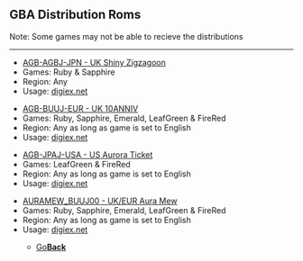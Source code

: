## GBA Distribution Roms
Note: Some games may not be able to recieve the distributions

---------------------------------------
<ul>
            <li><a href="AGB-AGBJ-JPN - UK Shiny Zigzagoon.gba">AGB-AGBJ-JPN - UK Shiny Zigzagoon</a></li>
            <li>Games: Ruby & Sapphire</li>
            <li>Region: Any</li>
            <li>Usage: <a href="https://web.archive.org/web/https://digiex.net/threads/pokemon-gba-uk-berry-glitch-fix-shiny-zigzagoon-distribution-gba-rom-download-uk-eur.15077/">digiex.net</a></li>
</ul>
<ul>
            <li><a href="AGB-BUUJ-EUR - UK 10ANNIV.gba">AGB-BUUJ-EUR - UK 10ANNIV</a></li>
            <li>Games: Ruby, Sapphire, Emerald, LeafGreen & FireRed</li>
            <li>Region: Any as long as game is set to English</li>
            <li>Usage: <a href="https://web.archive.org/web/https://digiex.net/threads/pokemon-10anniv-distribution-cartridge-gba-rom-download-uk-eur.14897/">digiex.net</a></li>
</ul>
<ul>
            <li><a href="AGB-JPAJ-USA - US Aurora Ticket.gba">AGB-JPAJ-USA - US Aurora Ticket</a></li>
            <li>Games: LeafGreen & FireRed</li>
            <li>Region: Any as long as game is set to English</li>
            <li>Usage: <a href="https://web.archive.org/web/https://digiex.net/threads/pokemon-aurora-ticket-distribution-usa-gba-cartridge-rom-download-usa.14901/">digiex.net</a></li>
</ul>
<ul>
            <li><a href="AURAMEW_BUUJ00.gba">AURAMEW_BUUJ00 - UK/EUR Aura Mew</a></li>
            <li>Games: Ruby, Sapphire, Emerald, LeafGreen & FireRed</li>
            <li>Region: Any as long as game is set to English</li>
            <li>Usage: <a href="https://web.archive.org/web/20180120172010/https://digiex.net/threads/pokemon-aura-mew-distribution-cartridge-gba-rom-download-uk-eur.15296/">digiex.net</a></li>

            

<onebutton>
<ul>
            <li><a href="../">Go<strong>Back</strong></a></li>
          </ul>
</onebutton>
